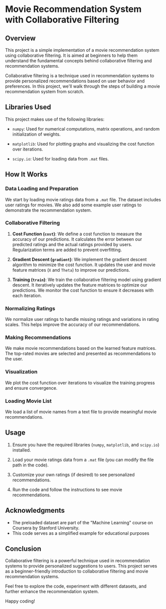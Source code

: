 # Movie Recommendation System with Collaborative Filtering

## Overview

This project is a simple implementation of a movie recommendation system using collaborative filtering. It is aimed at beginners to help them understand the fundamental concepts behind collaborative filtering and recommendation systems.

Collaborative filtering is a technique used in recommendation systems to provide personalized recommendations based on user behavior and preferences. In this project, we'll walk through the steps of building a movie recommendation system from scratch.

## Libraries Used

This project makes use of the following libraries:

- `numpy`: Used for numerical computations, matrix operations, and random initialization of weights.

- `matplotlib`: Used for plotting graphs and visualizing the cost function over iterations.

- `scipy.io`: Used for loading data from `.mat` files.

## How It Works

### Data Loading and Preparation

We start by loading movie ratings data from a `.mat` file. The dataset includes user ratings for movies. We also add some example user ratings to demonstrate the recommendation system.

### Collaborative Filtering

1. **Cost Function (`cost`)**: We define a cost function to measure the accuracy of our predictions. It calculates the error between our predicted ratings and the actual ratings provided by users. Regularization terms are added to prevent overfitting.

2. **Gradient Descent (`gradient`)**: We implement the gradient descent algorithm to minimize the cost function. It updates the user and movie feature matrices (`X` and `Theta`) to improve our predictions.

3. **Training (`train`)**: We train the collaborative filtering model using gradient descent. It iteratively updates the feature matrices to optimize our predictions. We monitor the cost function to ensure it decreases with each iteration.

### Normalizing Ratings

We normalize user ratings to handle missing ratings and variations in rating scales. This helps improve the accuracy of our recommendations.

### Making Recommendations

We make movie recommendations based on the learned feature matrices. The top-rated movies are selected and presented as recommendations to the user.

### Visualization

We plot the cost function over iterations to visualize the training progress and ensure convergence.

### Loading Movie List

We load a list of movie names from a text file to provide meaningful movie recommendations.

## Usage

1. Ensure you have the required libraries (`numpy`, `matplotlib`, and `scipy.io`) installed.

2. Load your movie ratings data from a `.mat` file (you can modify the file path in the code).

3. Customize your own ratings (if desired) to see personalized recommendations.

4. Run the code and follow the instructions to see movie recommendations.

## Acknowledgments
- The preloaded  dataset are part of the "Machine Learning" course on Coursera by Stanford University.
- This code serves as a simplified example for educational purposes

## Conclusion

Collaborative filtering is a powerful technique used in recommendation systems to provide personalized suggestions to users. This project serves as a beginner-friendly introduction to collaborative filtering and movie recommendation systems.

Feel free to explore the code, experiment with different datasets, and further enhance the recommendation system.

Happy coding!